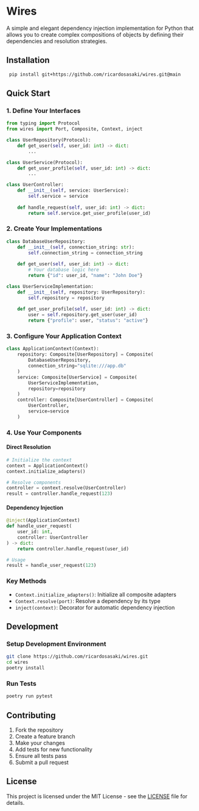 # Wires

A simple and elegant dependency injection implementation for Python that allows you to create complex compositions of objects by defining their dependencies and resolution strategies.

## Installation

```bash
 pip install git+https://github.com/ricardosasaki/wires.git@main
```

## Quick Start

### 1. Define Your Interfaces

```python
from typing import Protocol
from wires import Port, Composite, Context, inject

class UserRepository(Protocol):
    def get_user(self, user_id: int) -> dict:
        ...

class UserService(Protocol):
    def get_user_profile(self, user_id: int) -> dict:
        ...

class UserController:
    def __init__(self, service: UserService):
        self.service = service
    
    def handle_request(self, user_id: int) -> dict:
        return self.service.get_user_profile(user_id)
```

### 2. Create Your Implementations

```python
class DatabaseUserRepository:
    def __init__(self, connection_string: str):
        self.connection_string = connection_string
    
    def get_user(self, user_id: int) -> dict:
        # Your database logic here
        return {"id": user_id, "name": "John Doe"}

class UserServiceImplementation:
    def __init__(self, repository: UserRepository):
        self.repository = repository
    
    def get_user_profile(self, user_id: int) -> dict:
        user = self.repository.get_user(user_id)
        return {"profile": user, "status": "active"}
```

### 3. Configure Your Application Context

```python
class ApplicationContext(Context):
    repository: Composite[UserRepository] = Composite(
        DatabaseUserRepository,
        connection_string="sqlite:///app.db"
    )
    service: Composite[UserService] = Composite(
        UserServiceImplementation,
        repository=repository
    )
    controller: Composite[UserController] = Composite(
        UserController,
        service=service
    )
```

### 4. Use Your Components

#### Direct Resolution

```python
# Initialize the context
context = ApplicationContext()
context.initialize_adapters()

# Resolve components
controller = context.resolve(UserController)
result = controller.handle_request(123)
```

#### Dependency Injection

```python
@inject(ApplicationContext)
def handle_user_request(
    user_id: int,
    controller: UserController
) -> dict:
    return controller.handle_request(user_id)

# Usage
result = handle_user_request(123)
```


### Key Methods

- `Context.initialize_adapters()`: Initialize all composite adapters
- `Context.resolve(port)`: Resolve a dependency by its type
- `inject(context)`: Decorator for automatic dependency injection

## Development

### Setup Development Environment

```bash
git clone https://github.com/ricardosasaki/wires.git
cd wires
poetry install
```

### Run Tests

```bash
poetry run pytest
```

## Contributing

1. Fork the repository
2. Create a feature branch
3. Make your changes
4. Add tests for new functionality
5. Ensure all tests pass
6. Submit a pull request

## License

This project is licensed under the MIT License - see the [LICENSE](LICENSE) file for details.
